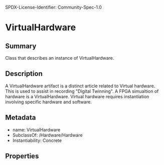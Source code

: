 SPDX-License-Identifier: Community-Spec-1.0

# VirtualHardware

## Summary

Class that describes an instance of VirtualHardware.

## Description

A VirtualHardware artifact is a distinct article related to Virtual hardware. 
This is used to assist in recording "Digital Twinning".
A FPGA simualtion of hardware is a VirtualHardware. 
Virtual hardware requires instantiation involving specific hardware and software. 

## Metadata

- name: VirtualHardware
- SubclassOf: /Hardware/Hardware
- Instantiability: Concrete

## Properties
